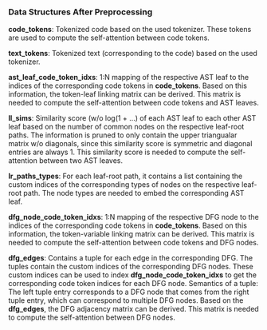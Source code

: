 ### Data Structures After Preprocessing

**code_tokens**: Tokenized code based on the used tokenizer. These tokens are used to compute the self-attention between code tokens.

**text_tokens**: Tokenized text (corresponding to the code) based on the used tokenizer.

**ast_leaf_code_token_idxs**: 1:N mapping of the respective AST leaf to the indices of the corresponding code tokens in **code_tokens**. Based on this information, the token-leaf linking matrix can be derived. This matrix is needed to compute the self-attention between code tokens and AST leaves.

**ll_sims**: Similarity score (w/o log(1 + ...) of each AST leaf to each other AST leaf based on the number of common nodes on the respective leaf-root paths. The information is pruned to only contain the upper triangualar matrix w/o diagonals, since this similarity score is symmetric and diagonal entries are always 1. This similarity score is needed to compute the self-attention between two AST leaves.

**lr_paths_types**: For each leaf-root path, it contains a list containing the custom indices of the corresponding types of nodes on the respective leaf-root path. The node types are needed to embed the corresponding AST leaf.

**dfg_node_code_token_idxs**: 1:N mapping of the respective DFG node to the indices of the corresponding code tokens in **code_tokens**. Based on this information, the token-variable linking matrix can be derived. This matrix is needed to compute the self-attention between code tokens and DFG nodes.

**dfg_edges**: Contains a tuple for each edge in the corresponding DFG. The tuples contain the custom indices of the corresponding DFG nodes. These custom indices can be used to index **dfg_node_code_token_idxs** to get the corresponding code token indices for each DFG node. Semantics of a tuple: The left tuple entry corresponds to a DFG node that comes from the right tuple entry, which can correspond to multiple DFG nodes. Based on the **dfg_edges**, the DFG adjacency matrix can be derived. This matrix is needed to compute the self-attention between DFG nodes.
